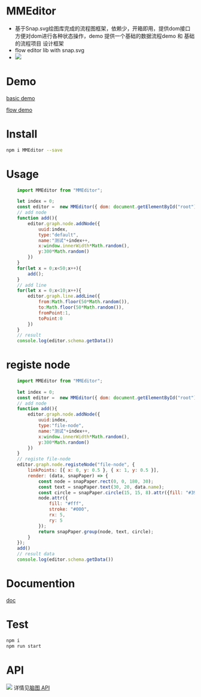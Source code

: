 # MMEditor
* 基于Snap.svg绘图库完成的流程图框架，依赖少，开箱即用，提供dom接口方便对dom进行各种状态操作，demo 提供一个基础的数据流程demo 和 基础的流程项目 设计框架
* flow editor lib with snap.svg
* ![](https://mizy.github.io/MMEditor/snapshot.png)

# Demo

[basic demo](https://mizy.github.io/MMEditor/dist/basic.html)

[flow demo](https://mizy.github.io/MMEditor/dist/index.html)


# Install
```sh
npm i MMEditor --save
```

# Usage
```javascript
	import MMEditor from "MMEditor";
	
	let index = 0;
	const editor =  new MMEditor({ dom: document.getElementById("root")});
	// add node
	function add(){
		editor.graph.node.addNode({
			uuid:index,
			type:"default",
			name:"测试"+index++,
			x:window.innerWidth*Math.random(),
			y:300*Math.random()
		})
	}
	for(let x = 0;x<50;x++){
		add();
	}
	// add line
	for(let x = 0;x<10;x++){
		editor.graph.line.addLine({
			from:Math.floor(50*Math.random()),
			to:Math.floor(50*Math.random()),
			fromPoint:1,
			toPoint:0
		})
	}
	// result
	console.log(editor.schema.getData())
```

# registe node

```javascript
	import MMEditor from "MMEditor";
	
	let index = 0;
	const editor =  new MMEditor({ dom: document.getElementById("root")});
	// add node
	function add(){
		editor.graph.node.addNode({
			uuid:index,
			type:"file-node",
			name:"测试"+index++,
			x:window.innerWidth*Math.random(),
			y:300*Math.random()
		})
	} 
	// registe file-node
	editor.graph.node.registeNode("file-node", {
		linkPoints: [{ x: 0, y: 0.5 }, { x: 1, y: 0.5 }],
		render: (data, snapPaper) => {
			const node = snapPaper.rect(0, 0, 180, 30);
			const text = snapPaper.text(30, 20, data.name);
			const circle = snapPaper.circle(15, 15, 8).attr({fill: "#39a"});
			node.attr({
				fill: "#fff",
				stroke: "#000",
				rx: 5,
				ry: 5
			});
			return snapPaper.group(node, text, circle);
		}
	});
	add()
	// result data
	console.log(editor.schema.getData())
```

# Documention

[doc](https://mizy.github.io/MMEditor/doc/index.html)


# Test
``` sh
npm i
npm run start
```

# API

![](https://mizy.github.io/MMEditor/MMEditor.png)
详情见[脑图 API](http://naotu.baidu.com/file/1dd5c0ff16911b44ca80ab25424908d0?token=b0b597b3b04dedb2)
 
